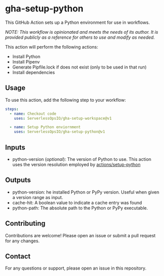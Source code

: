 # gha-setup-python
This GitHub Action sets up a Python environment for use in workflows.

_*NOTE: This workflow is opinionated and meets the needs of its author. It is provided publicly as a reference for others to use and modify as needed.*_

This action will perform the following actions:
* Install Python
* Install Pipenv
* Generate Pipfile.lock if does not exist (only to be used in that run)
* Install dependencies

## Usage
To use this action, add the following step to your workflow:

```yaml
steps:
  - name: Checkout code
    uses: ServerlessOpsIO/gha-setup-workspace@v1

  - name: Setup Python enviornment
    uses: ServerlessOpsIO/gha-setup-python@v1
```

## Inputs
* python-version (_optional_): The version of Python to use. This action uses the version resolution employed by [actions/setup-python](https://github.com/actions/setup-python)

## Outputs
* python-version: he installed Python or PyPy version. Useful when given a version range as input.
* cache-hit: A boolean value to indicate a cache entry was found
* python-path: The absolute path to the Python or PyPy executable.

## Contributing
Contributions are welcome! Please open an issue or submit a pull request for any changes.

## Contact
For any questions or support, please open an issue in this repository.
